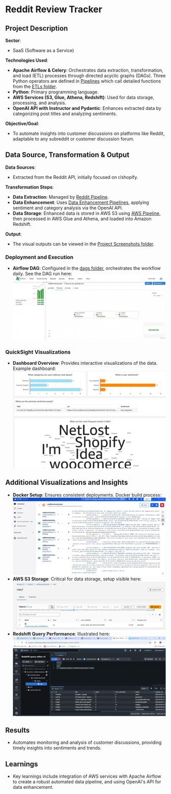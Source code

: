 # Reddit Review Tracker

## Project Description

**Sector**:
- SaaS (Software as a Service)

**Technologies Used**:
- **Apache Airflow & Celery**: Orchestrates data extraction, transformation, and load (ETL) processes through directed acyclic graphs (DAGs). Three Python operators are defined in [Pipelines](./pipelines) which call detailed functions from the [ETLs folder](./etls).
- **Python**: Primary programming language.
- **AWS Services (S3, Glue, Athena, Redshift)**: Used for data storage, processing, and analysis.
- **OpenAI API with Instructor and Pydantic**: Enhances extracted data by categorizing post titles and analyzing sentiments.

**Objective/Goal**:
- To automate insights into customer discussions on platforms like Reddit, adaptable to any subreddit or customer discussion forum.

## Data Source, Transformation & Output

**Data Sources**:
- Extracted from the Reddit API, initially focused on r/shopify.

**Transformation Steps**:
- **Data Extraction**: Managed by [Reddit Pipeline](./pipelines/reddit_pipeline.py).
- **Data Enhancement**: Uses [Data Enhancement Pipelines](./pipelines/data_enhancement_pipeline.py), applying sentiment and category analysis via the OpenAI API.
- **Data Storage**: Enhanced data is stored in AWS S3 using [AWS Pipeline](./pipelines/data_enhancement_pipeline.py), then processed in AWS Glue and Athena, and loaded into Amazon Redshift.

**Output**: 
- The visual outputs can be viewed in the [Project Screenshots folder](./Project%20Screenshots).

### Deployment and Execution

- **Airflow DAG**: Configured in the [dags folder](./dags), orchestrates the workflow daily. See the DAG run here: ![Airflow DAG Run](./Project%20Sreenshots/2.%20Airflow%20DAG%20Run.png)

### QuickSight Visualizations

- **Dashboard Overview**: Provides interactive visualizations of the data. Example dashboard: ![QuickSight Dashboard](./Project%20Sreenshots/5.%20QuickSight%20Dashboard.png)

## Additional Visualizations and Insights

- **Docker Setup**: Ensures consistent deployments. Docker build process: ![Docker Build](./Project%20Sreenshots/1.%20Docker%20Build.png)
- **AWS S3 Storage**: Critical for data storage, setup visible here: ![S3 Storage](./Project%20Sreenshots/3.%20S3.png)
- **Redshift Query Performance**: Illustrated here: ![Redshift Query](./Project%20Sreenshots/4.%20Redshift%20Query.png)

## Results

- Automates monitoring and analysis of customer discussions, providing timely insights into sentiments and trends.

## Learnings

- Key learnings include integration of AWS services with Apache Airflow to create a robust automated data pipeline, and using OpenAI's API for data enhancement.